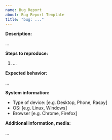 ```yaml
---
name: Bug Report
about: Bug Report Template
title: "bug: ..."
---
```


**Description:**

...

**Steps to reproduce:**
1. ...

**Expected behavior:**

...

**System information:**
- Type of device: [e.g. Desktop, Phone, Raspy]
- OS: [e.g. Linux, Windows]
- Browser [e.g. Chrome, Firefox]

**Additional information, media:**

...
